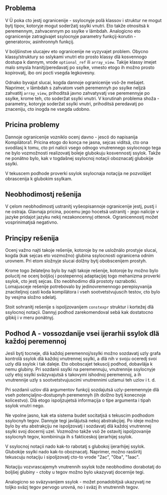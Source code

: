 ## Problema

V Ü poka cto jestj ogranicenije - ssylocnyje polä klassov i struktur ne mogut bytj tipov, kotoryje mogut soderžatj ssylki vnutri.
Eto takže otnositsä k peremennym, zahvacennym po ssylke v lämbdah.
Analogicno eto ogranicenije zatragivajet ssylocnyje parametry funkçij-korutin - generatorov, asinhronnyh funkçij.

V boljšinstve slucajev eto ogranicenije ne vyzyvajet problem.
Obycno klassy/struktury so sslykami vnutri eto prosto klassy dlä kosvennogo dostupa k dannym, vrode `optional_ref` ili `array_view`.
Takije klassy imejet malo smysla hranitj/peredavatj po ssylke, vmesto etogo ih možno prosto kopirovatj, ibo oni pocti vsegda legkovesny.

Odnako byvajut slucai, kogda dannoje ogranicenije vsö-že mešajet.
Naprimer, v lämbdah s zahvatom vseh peremennyh po ssylke neljzä zahvatitj `array_view`, prihoditsä javno zahvatyvatj vse peremennyje po ssylke, krome teh, cto soderžat ssylki vnutri.
V korutinah problema shoža - parametry, kotoryje soderžat ssylki vnutri, prihoditsä peredavatj po znaceniju, cto inogda ne vsegda udobno.


## Pricina problemy

Dannoje ogranicenije vozniklo ocenj davno - jescö do napisanija Kompilätora1.
Pricina etogo do konça ne jasna, sejcas viditsä, cto ona svodilasj k tomu, cto pri nalicii vsego odnogo vnutrennego ssylocnogo tega ne bylo vozmožnosti realizovatj boleje glubokuju kosvennostj ssylok.
Takže ne ponätno bylo, kak v togdašnej ssylocnoj notaçii oboznacatj glubokije ssylki.

V tekuscem podhode proverki ssylok ssylocnaja notaçija ne pozvoläjet obrascenija k glubokim ssylkam.


## Neobhodimostj rešenija

V çelom neobhodimostj ustranitj vyšeopisannoje ogranicenije jestj, pustj i ne ostraja.
Glavnaja pricina, pocemu jego hocetsä ustranitj - jego nalicije v jazyke pridajot jazyku nekij nezakoncennyj ottenok.
Ogranicennostj možet vosprinimatjsä negativno.


## Prinçipy rešenija

Ocenj važno najti takoje rešenije, kotoroje by ne usložnälo prostyje slucai, kogda (kak sejcas eto vozmožno) glubina ssylocnosti ogranicena odnim urovnem.
Pri etom složnyje slucai dolžny bytj obobscenijem prostyh.

Krome togo želateljno bylo by najti takoje rešenije, kotoroje by možno bylo polucitj ne ocenj boljšoj i postepennoj adaptaçijej togo mehanizma proverki ssylok, cto jestj sejcas.
Eto neobhodimo dlä prostoty razrabotki.
Lomajusceje rešenije potrebovalo by jedinovremennogo perepisyvanija znaciteljnoj casti koda kompilätora i vseh sootvetstvujuscih testov, cto bylo by vesjma složno sdelatj.

Stoit sohranitj rešenije s ispoljzovanijem `constexpr` struktur i kortežej dlä ssylocnoj notaçii.
Dannyj podhod zarekomendoval sebä kak dostatocno gibkij i v meru ponätnyj.


## Podhod A - vossozdanije vsei ijerarhii ssylok dlä každoj peremennoj

Jesli bytj tocneje, dlä každoj peremennoj/ssylki možno sozdavatj uzly grafa kontrolä ssylok dlä každoj vnutrennej ssylki, a dlä nih v svoju oceredj svoi uzly dlä ssylok i tak daleje.
Eto obobscajet tekuscij podhod, dobavläja k nemu glubiny.
Pri sozdanii ssylki na peremennuju, vnutrennije ssylocnyje uzly etoj ssylki sväzyvajutsä s takovymi ishodnoj peremennoj, a ih vnutrennije uzly s sootvetstvujuscimi vnutrennimi uzlamui teh uzlov i t. d.

Pri sozdanii uzlov dlä argumentov funkçij sozdajutsä uzly-peremennyje dlä vseh potençialjno-dostupnyh peremennyh (ih dolžno bytj konecnoje kolicestvo).
Dlä etogo ispoljzujetsä informaçija o tipe argumenta i tipah ssylok vnutri nego.

Ne vpolne jasno, kak eta sistema budet socitatjsä s tekuscim podhodom ssylocnyh tegov.
Dannyje tegi javläjutsä nekoj abstrakçijej.
Po ideje možno bylo by etu abstrakçiju ne ispoljzovatj i sozdavatj dlä každoj vnutrennej ssylki svoj docernij uzel.
Vozmožno takže vsö že ostavitj ispoljzovanije ssylocnyh tegov, kombiniruja ih s fakticeskoj ijerarhijej ssylok.

V ssylocnoj notaçii nado kak-to rabotatj s glubokoj ijerarhijej ssylok.
Glubokije ssylki nado kak-to oboznacatj.
Naprimer, možno rasširitj tekuscuju notaçiju i sipoljzovatj cto-to vrode "2ac", "0ba", "1aac".

Notaçiju vozvrascajemyh vnutrennih ssylok tože neobhodimo dorabotatj do boljšej glubiny - ctoby u tegov možno bylo ukazyvatj docernije tegi.

Analogicno so sväzyvanijem ssylok - možet ponadobitjsä ukazyvatj ne toljko sväzj tegov pervogo urovnä, no i sväzj ih vnutrennih tegov.

